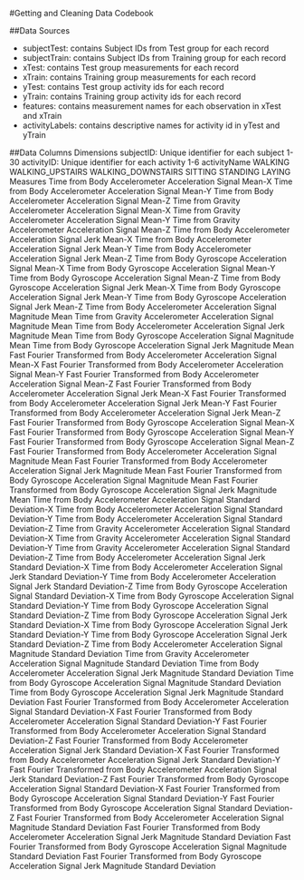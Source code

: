 #Getting and Cleaning Data Codebook

##Data Sources
* subjectTest: contains Subject IDs from Test group for each record
* subjectTrain: contains Subject IDs from Training group for each record
* xTest: contains Test group measurements for each record
* xTrain: contains Training group measurements for each record
* yTest: contains Test group activity ids for each record 
* yTrain: contains Training group activity ids for each record
* features: contains measurement names for each observation in xTest and xTrain
* activityLabels: contains descriptive names for activity id in yTest and yTrain

##Data Columns
Dimensions
  subjectID: Unique identifier for each subject
    1-30
  activityID: Unique identifier for each activity
    1-6
  activityName
    WALKING
    WALKING_UPSTAIRS
    WALKING_DOWNSTAIRS
    SITTING
    STANDING
    LAYING
Measures
  Time from Body Accelerometer Acceleration Signal Mean-X
  Time from Body Accelerometer Acceleration Signal Mean-Y
  Time from Body Accelerometer Acceleration Signal Mean-Z
  Time from Gravity Accelerometer Acceleration Signal Mean-X
  Time from Gravity Accelerometer Acceleration Signal Mean-Y
  Time from Gravity Accelerometer Acceleration Signal Mean-Z
  Time from Body Accelerometer Acceleration Signal Jerk Mean-X
  Time from Body Accelerometer Acceleration Signal Jerk Mean-Y
  Time from Body Accelerometer Acceleration Signal Jerk Mean-Z
  Time from Body Gyroscope Acceleration Signal Mean-X
  Time from Body Gyroscope Acceleration Signal Mean-Y
  Time from Body Gyroscope Acceleration Signal Mean-Z
  Time from Body Gyroscope Acceleration Signal Jerk Mean-X
  Time from Body Gyroscope Acceleration Signal Jerk Mean-Y
  Time from Body Gyroscope Acceleration Signal Jerk Mean-Z
  Time from Body Accelerometer Acceleration Signal Magnitude Mean
  Time from Gravity Accelerometer Acceleration Signal Magnitude Mean
  Time from Body Accelerometer Acceleration Signal Jerk Magnitude Mean
  Time from Body Gyroscope Acceleration Signal Magnitude Mean
  Time from Body Gyroscope Acceleration Signal Jerk Magnitude Mean
  Fast Fourier Transformed from Body Accelerometer Acceleration Signal Mean-X
  Fast Fourier Transformed from Body Accelerometer Acceleration Signal Mean-Y
  Fast Fourier Transformed from Body Accelerometer Acceleration Signal Mean-Z
  Fast Fourier Transformed from Body Accelerometer Acceleration Signal Jerk Mean-X
  Fast Fourier Transformed from Body Accelerometer Acceleration Signal Jerk Mean-Y
  Fast Fourier Transformed from Body Accelerometer Acceleration Signal Jerk Mean-Z
  Fast Fourier Transformed from Body Gyroscope Acceleration Signal Mean-X
  Fast Fourier Transformed from Body Gyroscope Acceleration Signal Mean-Y
  Fast Fourier Transformed from Body Gyroscope Acceleration Signal Mean-Z
  Fast Fourier Transformed from Body Accelerometer Acceleration Signal Magnitude Mean
  Fast Fourier Transformed from Body Accelerometer Acceleration Signal Jerk Magnitude Mean
  Fast Fourier Transformed from Body Gyroscope Acceleration Signal Magnitude Mean
  Fast Fourier Transformed from Body Gyroscope Acceleration Signal Jerk Magnitude Mean
  Time from Body Accelerometer Acceleration Signal Standard Deviation-X
  Time from Body Accelerometer Acceleration Signal Standard Deviation-Y
  Time from Body Accelerometer Acceleration Signal Standard Deviation-Z
  Time from Gravity Accelerometer Acceleration Signal Standard Deviation-X
  Time from Gravity Accelerometer Acceleration Signal Standard Deviation-Y
  Time from Gravity Accelerometer Acceleration Signal Standard Deviation-Z
  Time from Body Accelerometer Acceleration Signal Jerk Standard Deviation-X
  Time from Body Accelerometer Acceleration Signal Jerk Standard Deviation-Y
  Time from Body Accelerometer Acceleration Signal Jerk Standard Deviation-Z
  Time from Body Gyroscope Acceleration Signal Standard Deviation-X
  Time from Body Gyroscope Acceleration Signal Standard Deviation-Y
  Time from Body Gyroscope Acceleration Signal Standard Deviation-Z
  Time from Body Gyroscope Acceleration Signal Jerk Standard Deviation-X
  Time from Body Gyroscope Acceleration Signal Jerk Standard Deviation-Y
  Time from Body Gyroscope Acceleration Signal Jerk Standard Deviation-Z
  Time from Body Accelerometer Acceleration Signal Magnitude Standard Deviation
  Time from Gravity Accelerometer Acceleration Signal Magnitude Standard Deviation
  Time from Body Accelerometer Acceleration Signal Jerk Magnitude Standard Deviation
  Time from Body Gyroscope Acceleration Signal Magnitude Standard Deviation
  Time from Body Gyroscope Acceleration Signal Jerk Magnitude Standard Deviation
  Fast Fourier Transformed from Body Accelerometer Acceleration Signal Standard Deviation-X
  Fast Fourier Transformed from Body Accelerometer Acceleration Signal Standard Deviation-Y
  Fast Fourier Transformed from Body Accelerometer Acceleration Signal Standard Deviation-Z
  Fast Fourier Transformed from Body Accelerometer Acceleration Signal Jerk Standard Deviation-X
  Fast Fourier Transformed from Body Accelerometer Acceleration Signal Jerk Standard Deviation-Y
  Fast Fourier Transformed from Body Accelerometer Acceleration Signal Jerk Standard Deviation-Z
  Fast Fourier Transformed from Body Gyroscope Acceleration Signal Standard Deviation-X
  Fast Fourier Transformed from Body Gyroscope Acceleration Signal Standard Deviation-Y
  Fast Fourier Transformed from Body Gyroscope Acceleration Signal Standard Deviation-Z
  Fast Fourier Transformed from Body Accelerometer Acceleration Signal Magnitude Standard Deviation
  Fast Fourier Transformed from Body Accelerometer Acceleration Signal Jerk Magnitude Standard Deviation
  Fast Fourier Transformed from Body Gyroscope Acceleration Signal Magnitude Standard Deviation
  Fast Fourier Transformed from Body Gyroscope Acceleration Signal Jerk Magnitude Standard Deviation